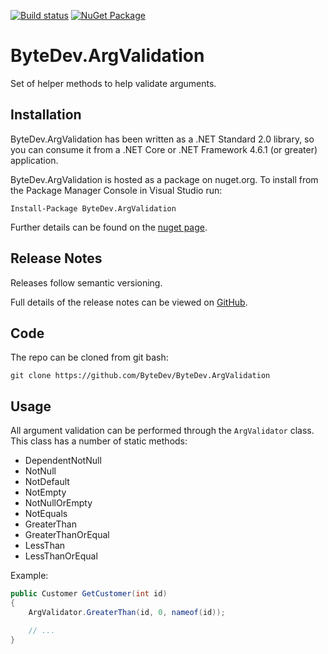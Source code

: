 [![Build status](https://ci.appveyor.com/api/projects/status/github/bytedev/ByteDev.ArgValidation?branch=master&svg=true)](https://ci.appveyor.com/project/bytedev/ByteDev-ArgValidation/branch/master)
[![NuGet Package](https://img.shields.io/nuget/v/ByteDev.ArgValidation.svg)](https://www.nuget.org/packages/ByteDev.ArgValidation)

# ByteDev.ArgValidation

Set of helper methods to help validate arguments.

## Installation

ByteDev.ArgValidation has been written as a .NET Standard 2.0 library, so you can consume it from a .NET Core or .NET Framework 4.6.1 (or greater) application.

ByteDev.ArgValidation is hosted as a package on nuget.org.  To install from the Package Manager Console in Visual Studio run:

`Install-Package ByteDev.ArgValidation`

Further details can be found on the [nuget page](https://www.nuget.org/packages/ByteDev.ArgValidation/).

## Release Notes

Releases follow semantic versioning.

Full details of the release notes can be viewed on [GitHub](https://github.com/ByteDev/ByteDev.ArgValidation/blob/master/RELEASE-NOTES.md).

## Code

The repo can be cloned from git bash:

`git clone https://github.com/ByteDev/ByteDev.ArgValidation`

## Usage

All argument validation can be performed through the `ArgValidator` class.  This class has a number of static methods:
- DependentNotNull
- NotNull
- NotDefault
- NotEmpty
- NotNullOrEmpty
- NotEquals
- GreaterThan
- GreaterThanOrEqual
- LessThan
- LessThanOrEqual

Example:

```csharp
public Customer GetCustomer(int id)
{
	ArgValidator.GreaterThan(id, 0, nameof(id));

	// ...
}
```